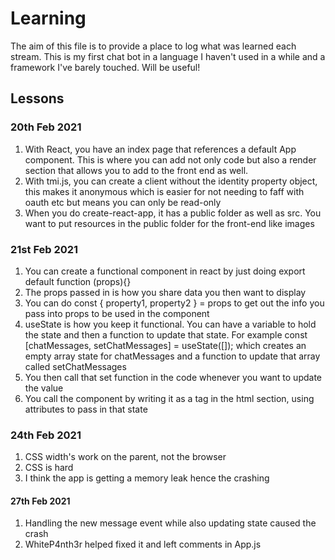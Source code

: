 # Learning

The aim of this file is to provide a place to log what was learned each stream. This is my first chat bot in a language I haven't used in a while and a framework I've barely touched. Will be useful!

## Lessons

### 20th Feb 2021
1. With React, you have an index page that references a default App component. This is where you can add not only code but also a render section that allows you to add to the front end as well.
2. With tmi.js, you can create a client without the identity property object, this makes it anonymous which is easier for not needing to faff with oauth etc but means you can only be read-only
3. When you do create-react-app, it has a public folder as well as src. You want to put resources in the public folder for the front-end like images

### 21st Feb 2021
1. You can create a functional component in react by just doing export default function <name>(props){}
2. The props passed in is how you share data you then want to display
3. You can do const { property1, property2 } = props to get out the info you pass into props to be used in the component
4. useState is how you keep it functional. You can have a variable to hold the state and then a function to update that state. For example const [chatMessages, setChatMessages] = useState([]); which creates an empty array state for chatMessages and a function to update that array called setChatMessages
5. You then call that set function in the code whenever you want to update the value
6. You call the component by writing it as a tag in the html section, using attributes to pass in that state 

### 24th Feb 2021
1. CSS width's work on the parent, not the browser
2. CSS is hard
3. I think the app is getting a memory leak hence the crashing

#### 27th Feb 2021
1. Handling the new message event while also updating state caused the crash
2. WhiteP4nth3r helped fixed it and left comments in App.js